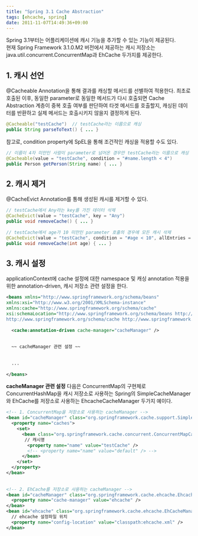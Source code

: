 ```yaml
---
title: "Spring 3.1 Cache Abstraction"
tags: [ehcache, spring]
date: 2011-11-07T14:49:36+09:00
---
```


Spring 3.1부터는 어플리케이션에 캐시 기능을 추가할 수 있는 기능이 제공된다.  
현재 Spring Framework 3.1.0.M2 버전에서 제공하는 캐시 저장소는 java.util.concurrent.ConcurrentMap과 EhCache 두가지를 제공한다.

## 1. 캐시 선언
@Cacheable Annotation을 통해 결과를 캐싱할 메서드를 선별하여 적용한다. 최초로 호출된 이후, 동일한 parameter로 동일한 메서드가 다시 호출되면 Cache Abstraction 계층이 중복 호출 여부를 판단하여 타겟 메서드를 호출할지, 캐싱된 데이터를 반환하고 실제 메서드는 호출시키지 않을지 결정하게 된다.  

```java
@Cacheable("testCache")  // testCache라는 이름으로 캐싱
public String parseToText() { ... }
```
  
참고로, condition property에 SpEL을 통해 조건적인 캐싱을 적용할 수도 있다.  

```java
// 이름이 4자 미만인 사람이 parameter로 넘어온 경우만 testCache라는 이름으로 캐싱
@Cacheable(value = "testCache", condition = "#name.length < 4")
public Person getPerson(String name) { ... }
```
  

## 2. 캐시 제거
@CacheEvict Annotation를 통해 생성된 캐시를 제거할 수 있다.  

```java
// testCache에서 Any라는 key를 가진 데이터 삭제
@CacheEvict(value = "testCache", key = "Any")
public void removeCache() { ... }
 
// testCache에서 age가 10 미만인 parameter 호출의 경우에 모든 캐시 삭제
@CacheEvict(value = "testCache", condition = "#age < 10", allEntries = true)
public void removeCache(int age) { ... }
```
  

## 3. 캐시 설정
applicationContext에 cache 설정에 대한 namespace 및 캐싱 annotation 적용을 위한 annotation-driven, 캐시 저장소 관련 설정을 한다.  

```xml
<beans xmlns="http://www.springframework.org/schema/beans"
xmlns:xsi="http://www.w3.org/2001/XMLSchema-instance"
xmlns:cache="http://www.springframework.org/schema/cache"
xsi:schemaLocation="http://www.springframework.org/schema/beans http://www.springframework.org/schema/beans/spring-beans.xsd
http://www.springframework.org/schema/cache http://www.springframework.org/schema/cache/spring-cache.xsd">
 
  <cache:annotation-driven cache-manager="cacheManager" />
  
  
  ~~ cacheManager 관련 설정 ~~
 
  
  ...
  
</beans>
```
  
**cacheManager 관련 설정**
다음은 ConcurrentMap의 구현체로 ConcurrentHashMap을 캐시 저장소로 사용하는 Spring의 SimpleCacheManager와 EhCache를 저장소로 사용하는 EhcacheCacheManager 두가지 예이다.  

```xml
<!-- 1. ConcurrentMap을 저장소로 사용하는 cacheManager -->
<bean id="cacheManager" class="org.springframework.cache.support.SimpleCacheManager">
  <property name="caches">
    <set>
      <bean class="org.springframework.cache.concurrent.ConcurrentMapCacheFactoryBean">
       // 캐시명
        <property name="name" value="testCache" />
        <!-- <property name="name" value="default" /> -->
      </bean>
    </set>
  </property>
</bean>
 
 
<!-- 2. EhCache를 저장소로 사용하는 cacheManager -->
<bean id="cacheManager" class="org.springframework.cache.ehcache.EhcacheCacheManager">
  <property name="cache-manager" value="ehcache" />
</bean>
<bean id="ehcache" class="org.springframework.cache.ehcache.EhCacheManagerFactoryBean">
  // ehcache 설정파일 위치
  <property name="config-location" value="classpath:ehcache.xml" />
</bean>
```
  
